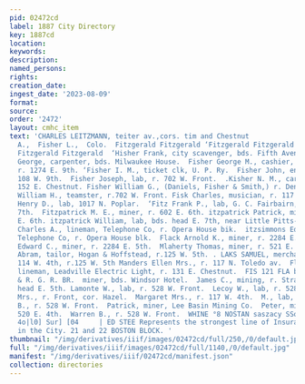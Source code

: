```yaml
---
pid: 02472cd
label: 1887 City Directory
key: 1887cd
location: 
keywords: 
description: 
named_persons: 
rights: 
creation_date: 
ingest_date: '2023-08-09'
format: 
source: 
order: '2472'
layout: cmhc_item
text: 'CHARLES LEITZMANN, teiter av.,cors. tim and Chestnut                                                                  Fisher
  A.,  Fisher L.,  Colo.  Fitzgerald Fitzgerald ‘Fitzgerald Fitzgerald Fitzgerald
  Fitzgerald Fitzgerald  ‘Hisher Frank, city scavenger, bds. Fifth Avenue Hotel. Fisher
  George, carpenter, bds. Milwaukee House.  Fisher George M., cashier, Pacific Express,
  r. 1274 E. 9th. ‘Fisher I. M., ticket clk, U. P. Ry.  Fisher John, engineer, r.
  108 W. 9th.  Fisher Joseph, lab, r. 702 W. Front.  .Kisher N. M., carpenter, r.
  152 E. Chestnut. Fisher William G., (Daniels, Fisher & Smith,) r. Denver,  Fisher
  William H., teamster, r.702 W. Front. Fisk Charles, musician, r. 117 W. 3d.  Fiske
  Henry D., lab, 1017 N. Poplar.  ‘Fitz Frank P., lab, G. C. Fairbairn, r. 310 E.
  7th.  Fitzpatrick M. E., miner, r. 602 E. 6th. itzpatrick Patrick, miner, r. 811
  E. 6th. itzpatrick William, lab, bds. head E. 7th, near Little Pitts-  burg Mine.  itzsimmons
  Charles A., lineman, Telephone Co, r. Opera House bik.  itzsimmons Edward J., operator
  Telephone Co, r. Opera House blk.  Flack Arnold K., miner, r. 2284 E. 5th. *  flack
  Edward C., miner, r. 2284 E. 5th.  Mlaherty Thomas, miner, r. 521 E. 5th.  Flaks
  Abram, tailor, Hogan & Hoffstead, r.125 W. 5th. . LAKS SAMUEL, merchant tailor,
  114 W. 4th, r.125 W. 5th Manders Ellen Mrs., r. 117 N. Toledo av.  Flanigan, Ed.,
  lineman, Leadville Electric Light, r. 131 E. Chestnut.  FIS 121 FLA brakeman, D.
  & R. G. R. BR.  miner, bds. Windsor Hotel.  James C., mining, r. Strayhorse rd,
  head E. 5th. Lamonte W., lab, r. 528 W. Front.  Lecoy W., lab, r. 528 W. Front.  L.
  Mrs., r. Front, cor. Hazel.  Margaret Mrs., r. 117 W. 4th.  M., lab, La Plata Smelter.  Nathan
  B., r. 528 W. Front.  Patrick, miner, Lee Basin Mining Co.  Peter, miner, r. rear
  520 E. 4th.  Warren B., r. 528 W. Front.  WHINE °8 NOSTAN saszacy SSont''zxx, SUBOS
  4o|l0] Sur] [04     | ED STEE Represents the strongest line of Insurance Com-  panies
  in the City. 21 and 22 BOSTON BLOCK. '
thumbnail: "/img/derivatives/iiif/images/02472cd/full/250,/0/default.jpg"
full: "/img/derivatives/iiif/images/02472cd/full/1140,/0/default.jpg"
manifest: "/img/derivatives/iiif/02472cd/manifest.json"
collection: directories
---
```

